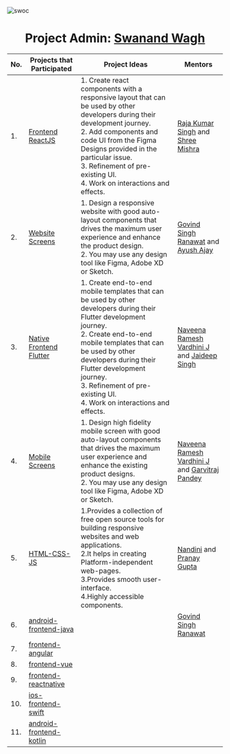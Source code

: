 ![swoc](https://user-images.githubusercontent.com/79747022/144781584-0238c73a-34b1-408f-80c2-6df663489040.png)

<h1 align="center">Project Admin: <a href="https://github.com/Swanand-Wagh">Swanand Wagh</a></h1>

| No. | Projects that Participated | Project Ideas | Mentors |
|-----|----------------------------|---------------|---------|
| 1.  | <a href="https://github.com/Dezenix/frontend-reactjs">Frontend ReactJS</a>|1. Create react components with a responsive layout that can be used by other developers during their development journey.<br>2. Add components and code UI from the Figma Designs provided in the particular issue.<br>3. Refinement of pre-existing UI.<br>4. Work on interactions and effects.|<a href="https://github.com/rajasingh10">Raja Kumar Singh</a> and <a href="https://github.com/mishrashree18">Shree Mishra</a>|
| 2. | <a href="https://github.com/Dezenix/website-screens"> Website Screens</a>|1. Design a responsive website with good auto-layout components that drives the maximum user experience and enhance the product design.<br>2. You may use any design tool like Figma, Adobe XD or Sketch.|<a href="https://github.com/GovindSingh9447">Govind Singh Ranawat</a> and <a href="https://github.com/ayushajayy">Ayush Ajay</a>|
| 3. | <a href="https://github.com/Dezenix/native-frontend-flutter">Native Frontend Flutter</a>|1. Create end-to-end mobile templates that can be used by other developers during their Flutter development journey.<br>2. Create end-to-end mobile templates that can be used by other developers during their Flutter development journey.<br>3. Refinement of pre-existing UI.<br>4. Work on interactions and effects.|<a href="https://github.com/naveeramesh">Naveena Ramesh Vardhini J</a> and <a href="https://github.com/Jaideep25-tech">Jaideep Singh</a>|
| 4. |<a href="https://github.com/Dezenix/mobile-screens">Mobile Screens</a>|1. Design high fidelity mobile screen with good auto-layout components that drives the maximum user experience and enhance the existing product designs.<br>2. You may use any design tool like Figma, Adobe XD or Sketch.|<a href="https://github.com/naveeramesh">Naveena Ramesh Vardhini J</a> and <a href="https://github.com/garvitraj">Garvitraj Pandey</a>|
| 5.|<a href="https://github.com/Dezenix/frontend-html-css-js">HTML-CSS-JS</a>|1.Provides a collection of free open source tools for building responsive websites and web applications.<br>2.It helps in creating Platform-independent web-pages.<br>3.Provides smooth user-interface.<br>4.Highly accessible components.|<a href="https://github.com/nandini7637">Nandini</a> and <a href="https://github.com/thepranaygupta">Pranay Gupta</a>|
| 6.|<a href="https://github.com/Dezenix/android-frontend-java">android-frontend-java</a>||<a href="https://github.com/GovindSingh9447">Govind Singh Ranawat</a>|
| 7.|<a href="https://github.com/Dezenix/frontend-angular">frontend-angular</a>|||
| 8.|<a href="https://github.com/Dezenix/frontend-vue">frontend-vue</a>|||
| 9.|<a href="https://github.com/Dezenix/native-frontend-reactnative">frontend-reactnative</a>|||
| 10.|<a href="https://github.com/Dezenix/ios-frontend-swift">ios-frontend-swift</a>|||
| 11.|<a href="https://github.com/Dezenix/android-frontend-kotlin">android-frontend-kotlin</a>|||
